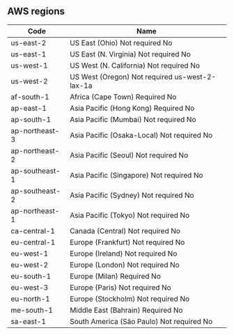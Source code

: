 ## AWS regions
| Code | Name 
| - | - 
| us-east-2	| US East (Ohio)	Not required	No
| us-east-1	| US East (N. Virginia)	Not required	No
| us-west-1	| US West (N. California)	Not required	No
| us-west-2	| US West (Oregon)	Not required	us-west-2-lax-1a
| af-south-1	| Africa (Cape Town)	Required	No
| ap-east-1	| Asia Pacific (Hong Kong)	Required	No
| ap-south-1	| Asia Pacific (Mumbai)	Not required	No
| ap-northeast-3	| Asia Pacific (Osaka-Local)	Not required	No
| ap-northeast-2	| Asia Pacific (Seoul)	Not required	No
| ap-southeast-1	| Asia Pacific (Singapore)	Not required	No
| ap-southeast-2	| Asia Pacific (Sydney)	Not required	No
| ap-northeast-1	| Asia Pacific (Tokyo)	Not required	No
| ca-central-1	| Canada (Central)	Not required	No
| eu-central-1| 	Europe (Frankfurt)	Not required	No
| eu-west-1	| Europe (Ireland)	Not required	No
| eu-west-2	| Europe (London)	Not required	No
| eu-south-1	| Europe (Milan)	Required	No
| eu-west-3	| Europe (Paris)	Not required	No
| eu-north-1	| Europe (Stockholm)	Not required	No
| me-south-1	| Middle East (Bahrain)	Required	No
| sa-east-1	| South America (São Paulo)	Not required	No
